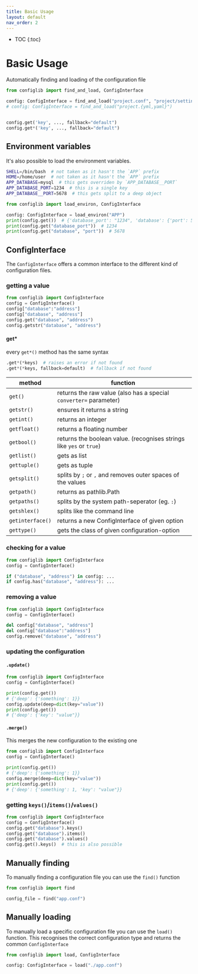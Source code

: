 ```yaml
---
title: Basic Usage
layout: default
nav_order: 2
---
```


* TOC
{:toc}

# Basic Usage

Automatically finding and loading of the configuration file

```python
from configlib import find_and_load, ConfigInterface

config: ConfigInterface = find_and_load("project.conf", "project/settings.conf")
# config: ConfigInterface = find_and_load("project.{yml,yaml}")


config.get('key', ..., fallback="default")
config.get*('key', ..., fallback="default")
```

## Environment variables

It's also possible to load the environment variables.

```bash
SHELL=/bin/bash  # not taken as it hasn't the `APP` prefix
HOME=/home/user  # not taken as it hasn't the `APP` prefix
APP_DATABASE=mysql  # this gets overriden by `APP_DATABASE__PORT`
APP_DATABASE_PORT=1234  # this is a single key
APP_DATABASE__PORT=5678  # this gets split to a deep object
```
```python
from configlib import load_environ, ConfigInterface

config: ConfigInterface = load_environ("APP")
print(config.get())  # {'database_port': "1234", 'database': {'port': 5678}}
print(config.get("database_port"))  # 1234
print(config.get("database", "port"))  # 5678
```

## ConfigInterface

The `ConfigInterface` offers a common interface to the different kind of configuration files.

### getting a value

```python
from configlib import ConfigInterface
config = ConfigInterface()
config["database":"address"]
config["database", "address"]
config.get("database", "address")
config.getstr("database", "address")
```

#### get*

every `get*()` method has the same syntax

```python
.get*(*keys)  # raises an error if not found
.get*(*keys, fallback=default)  # fallback if not found
```

| method           | function                                                             |
|------------------|----------------------------------------------------------------------|
| `get()`          | returns the raw value (also has a special `converter=` parameter)    |
| `getstr()`       | ensures it returns a string                                          |
| `getint()`       | returns an integer                                                   |
| `getfloat()`     | returns a floating number                                            |
| `getbool()`      | returns the boolean value. (recognises strings like `yes` or `true`) |
| `getlist()`      | gets as list                                                         |
| `gettuple()`     | gets as tuple                                                        |
| `getsplit()`     | splits by `;` or `,` and removes outer spaces of the values          |
| `getpath()`      | returns as pathlib.Path                                              |
| `getpaths()`     | splits by the system path-seperator (eg. `:`)                        |
| `getshlex()`     | splits like the command line                                         |
| `getinterface()` | returns a new ConfigInterface of given option                        |
| `gettype()`      | gets the class of given configuration-option                         |

### checking for a value

```python
from configlib import ConfigInterface
config = ConfigInterface()

if ("database", "address") in config: ...
if config.has("database", "address"): ...
```

### removing a value

```python
from configlib import ConfigInterface
config = ConfigInterface()

del config["database", "address"]
del config["database":"address"]
config.remove("database", "address")
```

### updating the configuration

#### `.update()`

```python
from configlib import ConfigInterface
config = ConfigInterface()

print(config.get())
# {'deep': {'something': 1}}
config.update(deep=dict(key="value"))
print(config.get())
# {'deep': {'key': "value"}}
```

#### `.merge()`

This merges the new configuration to the existing one

```python
from configlib import ConfigInterface
config = ConfigInterface()

print(config.get())
# {'deep': {'something': 1}}
config.merge(deep=dict(key="value"))
print(config.get())
# {'deep': {'something': 1, 'key': "value"}}
```

### getting `keys()`/`items()`/`values()`

```python
from configlib import ConfigInterface
config = ConfigInterface()
config.get("database").keys()
config.get("database").items()
config.get("database").values()
config.get().keys()  # this is also possible
```

## Manually finding

To manually finding a configuration file you can use the `find()` function

```python
from configlib import find

config_file = find("app.conf")
```

## Manually loading

To manually load a specific configuration file you can use the `load()` function.
This recognises the correct configuration type and returns the common `ConfigInterface`

```python
from configlib import load, ConfigInterface

config: ConfigInterface = load("./app.conf")
```

